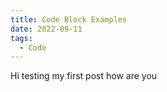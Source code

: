 ```yaml
---
title: Code Block Examples
date: 2022-09-11
tags:
  - Code
---
```


Hi testing my first post how are you
